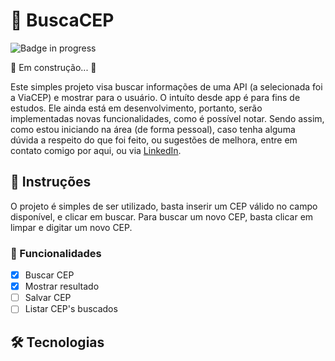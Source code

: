 # 🚀 BuscaCEP
![Badge in progress](https://img.shields.io/badge/status-in%20progress-brightgreen)

🚧 Em construção... 🚧

Este simples projeto visa buscar informações de uma API (a selecionada foi a ViaCEP) e mostrar para o usuário. O intuíto desde app é para fins de estudos. Ele ainda está em desenvolvimento, portanto, serão implementadas novas funcionalidades, como é possível notar. Sendo assim, como estou iniciando na área (de forma pessoal), caso tenha alguma dúvida a respeito do que foi feito, ou sugestões de melhora, entre em contato comigo por aqui, ou via [LinkedIn](https://www.linkedin.com/in/mmacielar/).
## 📝 Instruções

O projeto é simples de ser utilizado, basta inserir um CEP válido no campo disponível, e clicar em buscar. Para buscar um novo CEP, basta clicar em limpar e digitar um novo CEP. 
### 🔧 Funcionalidades

- [x] Buscar CEP
- [x] Mostrar resultado
- [ ] Salvar CEP
- [ ] Listar CEP's buscados

## 🛠 Tecnologias


